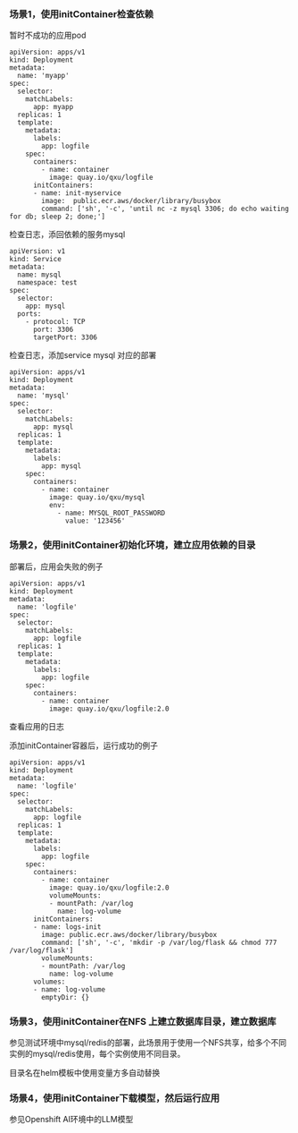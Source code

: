 ### 场景1，使用initContainer检查依赖

暂时不成功的应用pod

```
apiVersion: apps/v1
kind: Deployment
metadata:
  name: 'myapp'
spec:
  selector:
    matchLabels:
      app: myapp
  replicas: 1
  template:
    metadata:
      labels:
        app: logfile
    spec:
      containers:
        - name: container
          image: quay.io/qxu/logfile
      initContainers:
      - name: init-myservice
        image:  public.ecr.aws/docker/library/busybox
        command: ['sh', '-c', 'until nc -z mysql 3306; do echo waiting for db; sleep 2; done;']
```



检查日志，添回依赖的服务mysql

```
apiVersion: v1
kind: Service
metadata:
  name: mysql
  namespace: test
spec:
  selector:
    app: mysql
  ports:
    - protocol: TCP
      port: 3306
      targetPort: 3306

```



检查日志，添加service mysql 对应的部署

```
apiVersion: apps/v1
kind: Deployment
metadata:
  name: 'mysql'
spec:
  selector:
    matchLabels:
      app: mysql
  replicas: 1
  template:
    metadata:
      labels:
        app: mysql
    spec:
      containers:
        - name: container
          image: quay.io/qxu/mysql
          env:
            - name: MYSQL_ROOT_PASSWORD
              value: '123456'
```



### 场景2，使用initContainer初始化环境，建立应用依赖的目录

部署后，应用会失败的例子

```
apiVersion: apps/v1
kind: Deployment
metadata:
  name: 'logfile'
spec:
  selector:
    matchLabels:
      app: logfile
  replicas: 1
  template:
    metadata:
      labels:
        app: logfile
    spec:
      containers:
        - name: container
          image: quay.io/qxu/logfile:2.0
```

查看应用的日志



添加initContainer容器后，运行成功的例子

```
apiVersion: apps/v1
kind: Deployment
metadata:
  name: 'logfile'
spec:
  selector:
    matchLabels:
      app: logfile
  replicas: 1
  template:
    metadata:
      labels:
        app: logfile
    spec:
      containers:
        - name: container
          image: quay.io/qxu/logfile:2.0
          volumeMounts:
          - mountPath: /var/log
            name: log-volume
      initContainers:
      - name: logs-init
        image: public.ecr.aws/docker/library/busybox
        command: ['sh', '-c', 'mkdir -p /var/log/flask && chmod 777 /var/log/flask']
        volumeMounts:
        - mountPath: /var/log
          name: log-volume
      volumes:
      - name: log-volume
        emptyDir: {}  
```



### 场景3，使用initContainer在NFS 上建立数据库目录，建立数据库

参见测试环境中mysql/redis的部署，此场景用于使用一个NFS共享，给多个不同实例的mysql/redis使用，每个实例使用不同目录。

目录名在helm模板中使用变量方多自动替换



### 场景4，使用initContainer下载模型，然后运行应用

参见Openshift AI环境中的LLM模型



